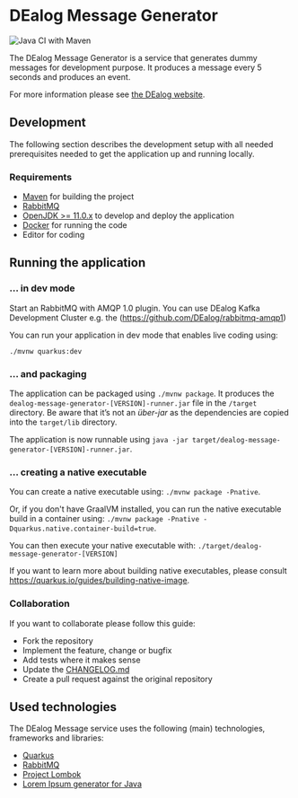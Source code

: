 # DEalog Message Generator

![Java CI with Maven](https://github.com/DEalog/dealog-message-generator/workflows/Java%20CI%20with%20Maven/badge.svg)

The DEalog Message Generator is a service that generates dummy messages for development purpose.
It produces a message every 5 seconds and produces an event.

For more information please see [the DEalog website](https://dealog.info).

## Development

The following section describes the development setup with all needed
prerequisites needed to get the application up and running locally.

### Requirements

- [Maven](https://maven.apache.org/) for building the project
- [RabbitMQ](https://www.rabbitmq.com)
- [OpenJDK >= 11.0.x](https://openjdk.java.net/) to develop and deploy the application
- [Docker](https://docker.io) for running the code
- Editor for coding

## Running the application

### ... in dev mode

Start an RabbitMQ with AMQP 1.0 plugin. You can use DEalog Kafka Development Cluster e.g. the (https://github.com/DEalog/rabbitmq-amqp1)

You can run your application in dev mode that enables live coding using:
```
./mvnw quarkus:dev
```
### ... and packaging

The application can be packaged using `./mvnw package`.
It produces the `dealog-message-generator-[VERSION]-runner.jar` file in the `/target` directory.
Be aware that it’s not an _über-jar_ as the dependencies are copied into the `target/lib` directory.

The application is now runnable using `java -jar target/dealog-message-generator-[VERSION]-runner.jar`.

### ... creating a native executable

You can create a native executable using: `./mvnw package -Pnative`.

Or, if you don't have GraalVM installed, you can run the native executable build in a container using: `./mvnw package -Pnative -Dquarkus.native.container-build=true`.

You can then execute your native executable with: `./target/dealog-message-generator-[VERSION]`

If you want to learn more about building native executables, please consult https://quarkus.io/guides/building-native-image.

### Collaboration

If you want to collaborate please follow this guide:

- Fork the repository
- Implement the feature, change or bugfix
- Add tests where it makes sense
- Update the [CHANGELOG.md](CHANGELOG.md)
- Create a pull request against the original repository

## Used technologies

The DEalog Message service uses the following (main) technologies, frameworks and libraries:

- [Quarkus](https://quarkus.io/)
- [RabbitMQ](https://www.rabbitmq.com)
- [Project Lombok](https://projectlombok.org/)
- [Lorem Ipsum generator for Java](https://github.com/mdeanda/lorem)
